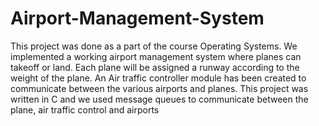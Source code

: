 # Airport-Management-System
This project was done as a part of the course Operating Systems. We implemented a working airport management system where planes can takeoff or land. Each plane will be assigned a runway according to the weight of the plane. An Air traffic controller module has been created to communicate between the various airports and planes. This project was written in C and we used message queues to communicate between the plane, air traffic control and airports
